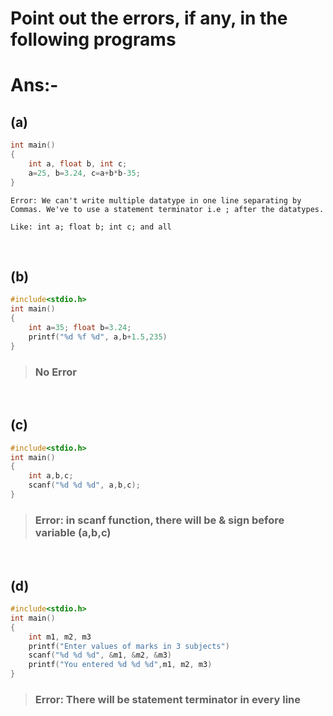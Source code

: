 
# Point out the errors, if any, in the following programs

# **Ans:-**

## (a)

``` C
int main()
{
    int a, float b, int c;
    a=25, b=3.24, c=a+b*b-35;
}
```

>>>
    Error: We can't write multiple datatype in one line separating by Commas. We've to use a statement terminator i.e ; after the datatypes.

    Like: int a; float b; int c; and all
>>>

&nbsp;

## (b)

``` C
#include<stdio.h>
int main()
{
    int a=35; float b=3.24;
    printf("%d %f %d", a,b+1.5,235)
}
```

> ### No Error

&nbsp;

## (c)

``` C
#include<stdio.h>
int main()
{
    int a,b,c;
    scanf("%d %d %d", a,b,c);
}
```

> ### Error: in scanf  function, there will be & sign before variable (a,b,c)

&nbsp;

## (d)

``` C
#include<stdio.h>
int main()
{
    int m1, m2, m3
    printf("Enter values of marks in 3 subjects")
    scanf("%d %d %d", &m1, &m2, &m3)
    printf("You entered %d %d %d",m1, m2, m3)
}
```

> ### Error: There will be statement terminator in every line
